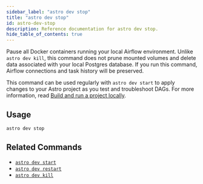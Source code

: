 ```yaml
---
sidebar_label: "astro dev stop"
title: "astro dev stop"
id: astro-dev-stop
description: Reference documentation for astro dev stop.
hide_table_of_contents: true
---
```


Pause all Docker containers running your local Airflow environment. Unlike `astro dev kill`, this command does not prune mounted volumes and delete data associated with your local Postgres database. If you run this command, Airflow connections and task history will be preserved.

This command can be used regularly with `astro dev start` to apply changes to your Astro project as you test and troubleshoot DAGs. For more information, read [Build and run a project locally](develop-project.md#build-and-run-a-project-locally).

## Usage

```sh
astro dev stop
```

## Related Commands

- [`astro dev start`](cli/astro-dev-start.md)
- [`astro dev restart`](cli/astro-dev-restart.md)
- [`astro dev kill`](cli/astro-dev-kill.md)
